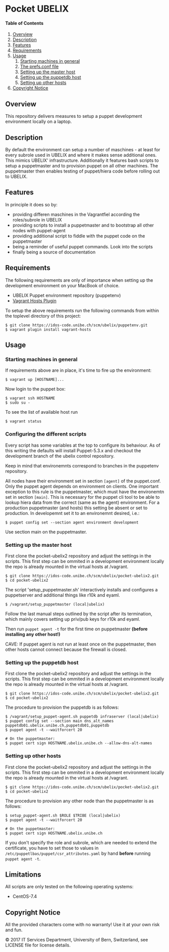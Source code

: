 # Pocket UBELIX

#### Table of Contents

1. [Overview](#overview)
1. [Description](#description)
1. [Features](#features)
1. [Requirements](#requirements)
1. [Usage](#usage)
    1. [Starting machines in general](#starting-machines-in-general)
    1. [The prefs.conf file](#the-prefs-conf-file)
    1. [Setting up the master host](#setting-up-the-master-host)
    1. [Setting up the puppetdb host](#setting-up-the-puppetdb-host)
    1. [Setting up other hosts](#setting-up-other-hosts)
1. [Copyright Notice](#copyright-notice)

## Overview

This repository delivers measures to setup a puppet development environment locally on a laptop.

## Description

By default the environment can setup a number of maschines - at least for every subrole used in
UBELIX and where it makes sense additional ones. This mimics UBELIX' infrastructure. Additionally
it features bash scripts to setup a puppetmaster and to provision puppet on all other machines.
The puppetmaster then enables testing of puppet/hiera code before rolling out to UBELIX.

## Features

In principle it does so by:

* providing differen maschines in the Vagrantfiel according the roles/subrole in UBELIX
* providing scripts to install a puppetmaster and to bootstrap all other nodes with puppet-agent
* providing additional script to fiddle with the puppet code on the puppetmaster
* being a reminder of useful puppet commands. Look into the scripts
* finally being a source of documentation

## Requirements

The following requirements are only of importance  when setting up the development environment on your MacBook of choice.

* UBELIX Puppet environment repository (puppetenv)
* [Vagrant Hosts Plugin](https://github.com/adrienthebo/vagrant-hosts)

To setup the above requirements run the following commands from within the toplevel directory of this project:

    $ git clone https://idos-code.unibe.ch/scm/ubelix/puppetenv.git
    $ vagrant plugin install vagrant-hosts

## Usage

### Starting machines in general

If requirements above are in place, it's time to fire up the environment:

    $ vagrant up [HOSTNAME]...

Now login to the puppet box:

    $ vagrant ssh HOSTNAME
    $ sudo su -

To see the list of available host run

    $ vagrant status

### Configuring the different scripts

Every script has some variables at the top to configure its behaviour. As of this
writing the defaults will install Puppet-5.3.x and checkout the development branch
of the ubelix control repository.

Keep in mind that environemnts correspond to branches in the puppetenv repository.

All nodes have their environment set in section `[agent]` of the puppet.conf. Only
the puppet agent depends on environment on clients. One important exception to this
rule is the puppetmaster, which must have the environemtn set in section `[main]`.
This is necessary for the puppet cli tool to be able to lookup hiera data from
the correct (same as the agent) environment. For a production puppetmaster (and
hosts) this setting be absent or set to production. In developemnt set it to an
environemnt desired, i.e.:

    $ puppet config set --section agent environment development

Use section main on the puppetmaster.


### Setting up the master host

First clone the pocket-ubelix2 repository and adjust the settings in the scripts. This first
step can be ommited in a development environment locally the repo is already mounted in the
virtual hosts at /vagrant.

    $ git clone https://idos-code.unibe.ch/scm/ubelix/pocket-ubelix2.git
    $ cd pocket-ubelix2

The script 'setup_puppetmaster.sh' interactively installs and configures
a puppetserver and additional things like r10k and eyaml.

    $ /vagrant/setup_puppetmaster (local|ubelix)

Follow the last manual steps outlined by the script after its termination, which
mainly covers setting up priv/pub keys for r10k and eyaml.

Then run `puppet agent -t` for the first time on puppetmaster **(before installing any other host!)**

CAVE: If puppet agent is not run at least once on the puppetmaster, then other hosts cannot connect
because the firewall is closed.

### Setting up the puppetdb host

First clone the pocket-ubelix2 repository and adjust the settings in the scripts. This first
step can be ommited in a development environment locally the repo is already mounted in the
virtual hosts at /vagrant.

    $ git clone https://idos-code.unibe.ch/scm/ubelix/pocket-ubelix2.git
    $ cd pocket-ubelix2

The procedure to provision the puppetdb is as follows:

    $ /vagrant/setup_puppet-agent.sh puppetdb infraserver (local|ubelix)
    $ puppet config set --section main dns_alt_names puppetdb01.ubelix.unibe.ch,puppetdb01,puppetdb
    $ puppet agent -t --waitforcert 20

    # On the puppetmaster:
    $ puppet cert sign HOSTNAME.ubelix.unibe.ch --allow-dns-alt-names


### Setting up other hosts

First clone the pocket-ubelix2 repository and adjust the settings in the scripts. This first
step can be ommited in a development environment locally the repo is already mounted in the
virtual hosts at /vagrant.

    $ git clone https://idos-code.unibe.ch/scm/ubelix/pocket-ubelix2.git
    $ cd pocket-ubelix2

The procedure to provision any other node than the puppetmaster is as follows:

    $ setup_puppet-agent.sh $ROLE $TRIBE (local|ubelix)
    $ puppet agent -t --waitforcert 20

    # On the puppetmaster:
    $ puppet cert sign HOSTNAME.ubelix.unibe.ch

If you don't specify the role and subrole, which are needed to extend
the certificate, you have to set those to values in `/etc/puppetlbas/puppet/csr_attributes.yaml`
by hand **before** running `puppet agent -t`.

## Limitations

All scripts are only tested on the following operating systems:

* CentOS-7.4

## Copyright Notice

All the provided characters come with no warranty! Use it at your own risk and fun.

© 2017 IT Services Department, University of Bern, Switzerland, see LICENSE file for license details.



